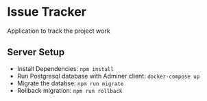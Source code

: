 # Issue Tracker

Application to track the project work

## Server Setup

- Install Dependencies: `npm install`
- Run Postgresql database with Adminer client: `docker-compose up`
- Migrate the databse: `npm run migrate`
- Rollback migration: `npm run rollback`
